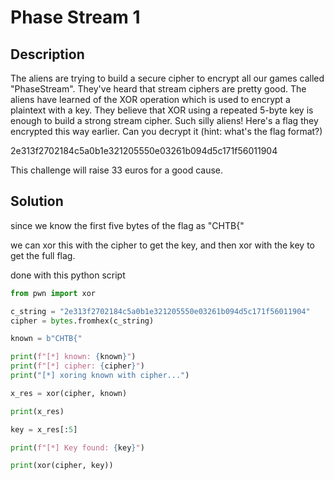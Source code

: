 # Phase Stream 1

## Description

The aliens are trying to build a secure cipher to encrypt all our games called "PhaseStream". They've heard that stream ciphers are pretty good. The aliens have learned of the XOR operation which is used to encrypt a plaintext with a key. They believe that XOR using a repeated 5-byte key is enough to build a strong stream cipher. Such silly aliens! Here's a flag they encrypted this way earlier. Can you decrypt it (hint: what's the flag format?) 

2e313f2702184c5a0b1e321205550e03261b094d5c171f56011904

This challenge will raise 33 euros for a good cause.

## Solution

since we know the first five bytes of the flag as "CHTB{"

we can xor this with the cipher to get the key, and then xor with the key to get the full flag.

done with this python script

```py
from pwn import xor

c_string = "2e313f2702184c5a0b1e321205550e03261b094d5c171f56011904"
cipher = bytes.fromhex(c_string)

known = b"CHTB{"

print(f"[*] known: {known}")
print(f"[*] cipher: {cipher}")
print("[*] xoring known with cipher...")

x_res = xor(cipher, known)

print(x_res)

key = x_res[:5]

print(f"[*] Key found: {key}")

print(xor(cipher, key))
```
